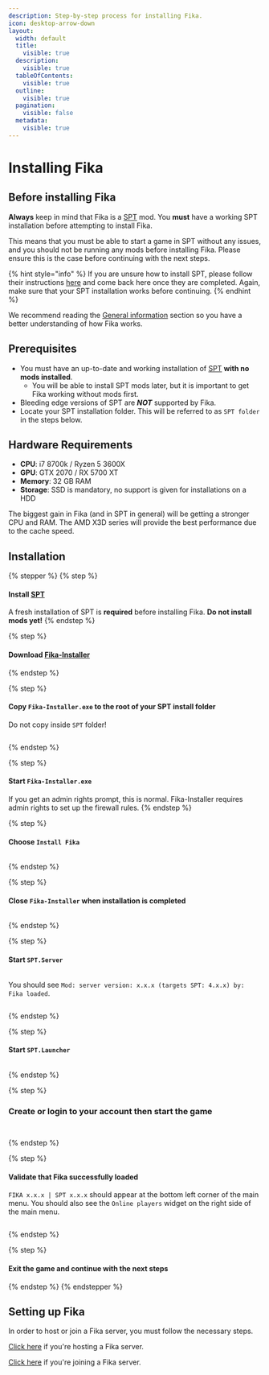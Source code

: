 ```yaml
---
description: Step-by-step process for installing Fika.
icon: desktop-arrow-down
layout:
  width: default
  title:
    visible: true
  description:
    visible: true
  tableOfContents:
    visible: true
  outline:
    visible: true
  pagination:
    visible: false
  metadata:
    visible: true
---
```


# Installing Fika

## Before installing Fika

**Always** keep in mind that Fika is a [SPT](https://sp-tarkov.com/#download) mod. You **must** have a working SPT installation before attempting to install Fika.

This means that you must be able to start a game in SPT without any issues, and you should not be running any mods before installing Fika. Please ensure this is the case before continuing with the next steps.

{% hint style="info" %}
If you are unsure how to install SPT, please follow their instructions [here](https://forge.sp-tarkov.com/installer) and come back here once they are completed. Again, make sure that your SPT installation works before continuing.
{% endhint %}

We recommend reading the [General information](../General-information.md) section so you have a better understanding of how Fika works.

## Prerequisites

* You must have an up-to-date and working installation of [SPT](https://hub.sp-tarkov.com/files/file/672-spt-installer/) **with no mods installed**.
  * You will be able to install SPT mods later, but it is important to get Fika working without mods first.
* Bleeding edge versions of SPT are _**NOT**_ supported by Fika.
* Locate your SPT installation folder. This will be referred to as `SPT folder` in the steps below.

## Hardware Requirements

* **CPU**: i7 8700k / Ryzen 5 3600X
* **GPU**: GTX 2070 / RX 5700 XT
* **Memory**: 32 GB RAM
* **Storage**: SSD is mandatory, no support is given for installations on a HDD

The biggest gain in Fika (and in SPT in general) will be getting a stronger CPU and RAM. The AMD X3D series will provide the best performance due to the cache speed.

## Installation

{% stepper %}
{% step %}
#### Install [SPT](https://hub.sp-tarkov.com/files/file/672-spt-installer/)

A fresh installation of SPT is **required** before installing Fika. **Do not install mods yet!**
{% endstep %}

{% step %}
#### Download [Fika-Installer](https://github.com/project-fika/Fika-Installer/releases/latest)
{% endstep %}

{% step %}
#### Copy `Fika-Installer.exe` to the root of your SPT install folder

Do not copy inside `SPT` folder!

<figure><img src="../.gitbook/assets/https___files.gitbook.com_v0_b_gitbook-x-prod.appspot.com_o_spaces_2FKIBpsnthxy8OSpsWzsDI_2Fuploads_2F5yu7c0P4PT4gSQwcgOw5_2Fimage.png" alt=""><figcaption></figcaption></figure>
{% endstep %}

{% step %}
#### Start `Fika-Installer.exe`

If you get an admin rights prompt, this is normal. Fika-Installer requires admin rights to set up the firewall rules.
{% endstep %}

{% step %}
#### Choose `Install Fika`

<figure><img src="../.gitbook/assets/image (21).png" alt=""><figcaption></figcaption></figure>
{% endstep %}

{% step %}
#### Close `Fika-Installer` when installation is completed

<figure><img src="../.gitbook/assets/https___files.gitbook.com_v0_b_gitbook-x-prod.appspot.com_o_spaces_2FKIBpsnthxy8OSpsWzsDI_2Fuploads_2FD9VHauheMEVLMpsMRod5_2Fimage.avif" alt=""><figcaption></figcaption></figure>
{% endstep %}

{% step %}
#### Start `SPT.Server`

<figure><img src="../.gitbook/assets/https___files.gitbook.com_v0_b_gitbook-x-prod.appspot.com_o_spaces_2FKIBpsnthxy8OSpsWzsDI_2Fuploads_2FLRc3xTCQ6XWf6cP3JDMG_2Fimage.png" alt=""><figcaption></figcaption></figure>

You should see `Mod: server version: x.x.x (targets SPT: 4.x.x) by: Fika loaded`.

<figure><img src="../.gitbook/assets/image (23).png" alt=""><figcaption></figcaption></figure>
{% endstep %}

{% step %}
#### Start `SPT.Launcher`

<figure><img src="../.gitbook/assets/image (24).png" alt=""><figcaption></figcaption></figure>


{% endstep %}

{% step %}
### Create or login to your account then start the game

<figure><img src="../.gitbook/assets/image (25).png" alt=""><figcaption></figcaption></figure>

<figure><img src="../.gitbook/assets/image (26).png" alt=""><figcaption></figcaption></figure>
{% endstep %}

{% step %}
#### Validate that Fika successfully loaded

`FIKA x.x.x | SPT x.x.x` should appear at the bottom left corner of the main menu. You should also see the `Online players` widget on the right side of the main menu.

<figure><img src="../.gitbook/assets/image (27).png" alt=""><figcaption></figcaption></figure>
{% endstep %}

{% step %}
#### Exit the game and continue with the next steps
{% endstep %}
{% endstepper %}

## Setting up Fika

In order to host or join a Fika server, you must follow the necessary steps.

[Click here](../hosting-a-fika-server/) if you're hosting a Fika server.

[Click here](../joining-a-fika-server/) if you're joining a Fika server.
